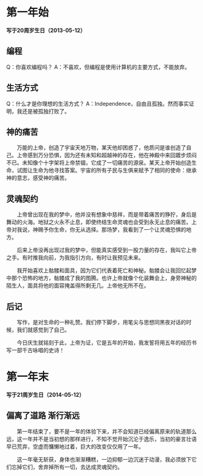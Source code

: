 # 第一年始

**写于20周岁生日（2013-05-12）**

## 编程

Q：你喜欢编程吗？
A：不喜欢，但编程是使用计算机的主要方式，不能放弃。


## 生活方式

Q：什么才是你理想的生活方式？
A：Independence，自由且孤独。然而事实证明，我还是被孤独打败了。


## 神的痛苦

　　万能的上帝，创造了宇宙天地万物，某天他却困惑了，他质问是谁创造了自己。上帝感到万分恐惧，因为还有未知和超越神的存在，他在神殿中来回踱步烦闷不已。未知像个十字架将上帝禁锢，它成了一切痛苦的源泉。某天上帝开始创造生命，试图让生命为他寻找答案。宇宙的所有子民与生俱来赋予了相同的使命：继承神的意志，感受神的痛苦。


## 灵魂契约

　　上帝曾出现在我的梦中，他并没有想象中慈祥，而是带着痛苦的狰狞，身后是舞动的火海。地狱之火永不止息，即使终结生命灵魂也会受到永无止息的痛苦。上帝对我说，神赐予你生命，你无从选择。那场梦，我看到了一个让灵魂恐惧的地方。

　　后来上帝没再出现过我的梦中，但能真实感受到一股力量的存在，我叫它上帝之手。有时推我向前，为我指引方向，有时让我预见未来。

　　我开始喜欢上骷髅和面具，因为它们代表着死亡和神秘。骷髅会让我回忆起梦中那个恐怖的地方，骷髅成了我的图腾。也许上帝就像个化装舞会上，身旁神秘的陌生人，面具将他的面容掩盖得所剩无几。上帝他无所不在。



## 后记

　　写作，是对生命的一种礼赞。我们停下脚步，用笔尖与思想同黑夜对话的时候，我们就感觉到了自己。

　　今日庆生就铭刻于此，上帝为证，它是五年的开始，我发誓将用五年的经历书写一部千古咏唱的史诗！



# 第一年末

**写于21周岁生日（2014-05-12）**

## 偏离了道路 渐行渐远

　　第一年结束了，要不是一年的体验下来，并不会知道已经偏离原来的轨道那么远，这一年并不是当初想的那样进行，不知不觉开始沉沦于逸乐，当初的豪言壮语早已荒弃，空虚而慵懒地过着，巨大的改变仅仅用了一年。

　　这一年毫无斩获，身体也渐渐糟糕，一边抑郁一边沉迷于动漫，我必须放下它们忘掉它们，舍弃掉所有一切，去达成灵魂契约。





















